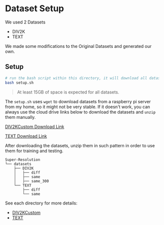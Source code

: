 # Dataset Setup

We used 2 Datasets

- DIV2K
- TEXT

We made some modifications to the Original Datasets and generated our own.

## Setup

```bash
# run the bash script within this directory, it will download all datasets and unzip them inplace.
bash setup.sh
```

> At least 15GB of space is expected for all datasets.

The `setup.sh` uses `wget` to download datasets from a raspberry pi server from my home, so it might not be very stable. If it doesn't work, you can always use the cloud drive links below to download the datasets and `unzip` them manually.

[DIV2KCustom Download Link](https://1drv.ms/u/s!AtWR2LUs_Xh6ie8QVcZzsVhygcqlbQ?e=4h7DUG)

[TEXT Download Link](https://1drv.ms/u/s!AtWR2LUs_Xh6ie8dD0p8AeGGllQTFg?e=xtnAxG)

After downloading the datasets, unzip them in such pattern in order to use them for training and testing.

```
Super-Resolution
└── datasets
    ├── DIV2K
    │   ├── diff
    │   ├── same
    │   ├── same_300
    └── TEXT
        ├── diff
        └── same
```



See each directory for more details:

- [DIV2KCustom](./DIV2K)
- [TEXT](./TEXT)

